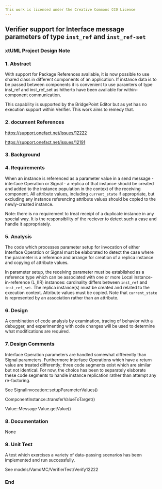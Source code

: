 ```yaml
---
This work is licensed under the Creative Commons CC0 License
---
```


## Verifier support for Interface message parameters of type `inst_ref` and `inst_ref-set`

### xtUML Project Design Note


### 1. Abstract


With support for Package References available, it is now possible to use shared class in different components of an application. 
If instance data is to be passed between components it is convenient to use paramters of type inst_ref and inst_ref_set as hitherto 
have been available for within-component communication.

This capability is supported by the BridgePoint Editor but as yet has no execution support within Verifier. 
This work aims to remedy that.

### 2. document References

https://support.onefact.net/issues/12222

https://support.onefact.net/issues/12191

### 3. Background

### 4. Requirements

When an instance is referenced as a parameter value in a send message - interface Operation or Signal - a replica of that instance 
should be created and added to the instance population in the context of the receiving component. All attribute values, including 
`current_state` if appropriate, but excluding any instance referencing attribute values should be copied to the newly-created instance.

Note: there is no requirement to treat receipt of a duplicate instance in any special way. It is the responsibility of the reciever 
to detect such a case and handle it appropriately.


### 5. Analysis

The code which processes parameter setup for invocation of either Interface Operation or Signal must be elaborated to detect the case 
where the parameter is a reference and arrange for creation of a replica instance and copying of attribute values.

In parameter setup, the receiving parameter must be established as a reference type which can be associated with one or more Local 
instance-in-reference (L_IIR) instances: cardinality differs between `inst_ref` and `inst_ref_set`. The replica instance(s) must be created
and related to the execution context. Attribute values must be copied. Note that `current_state` is represented by an association rather 
than an attribute.


### 6. Design

A combination of code analysis by examination, tracing of behavior with a debugger, and experimenting with code changes will be used to 
determine what modifications are required.

### 7. Design Comments

Interface Operation parameters are handled somewhat differently than Signal parameters. Furthermore Interface Operations which have a return 
value are treated differently; three code segments exist which are similar but not identical. For now, the choice has been to separately 
elaborate these code segments to handle instance replication rather than attempt any re-factoring.

See 
SignalInvocation::setupParameterValues()

ComponentInstance::transferValueToTarget()

Value::Message Value.getValue()

### 8. Documentation

None

### 9. Unit Test

A test which exercises a variety of data-passing scenarios has been implemented and run successfully.

See models/VamdMC/VerifierTest/Verify12222

### End
